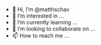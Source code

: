 - 👋 Hi, I’m @matthschav
- 👀 I’m interested in ...
- 🌱 I’m currently learning ...
- 💞️ I’m looking to collaborate on ...
- 📫 How to reach me ...

<!---
matthschav/matthschav is a ✨ special ✨ repository because its `README.md` (this file) appears on your GitHub profile.
You can click the Preview link to take a look at your changes.
--->
